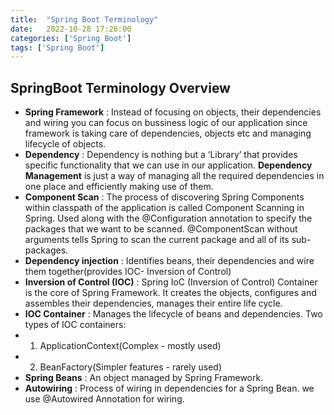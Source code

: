 ```yaml
---
title:  "Spring Boot Terminology"
date:   2022-10-28 17:26:00
categories: ['Spring Boot']
tags: ['Spring Boot']
---
```


## SpringBoot Terminology Overview
* **Spring Framework** : Instead of focusing on objects, their dependencies and wiring you can focus on bussiness logic of our application since framework is taking care of dependencies, objects etc and managing lifecycle of objects.
* **Dependency** :  Dependency is nothing but a ‘Library’ that provides specific functionality that we can use in our application. **Dependency Management** is just a way of managing all the required dependencies in one place and efficiently making use of them. 
* **Component Scan** : The process of discovering Spring Components within classpath of the application is called Component Scanning in Spring. Used along with the @Configuration annotation to specify the packages that we want to be scanned. @ComponentScan without arguments tells Spring to scan the current package and all of its sub-packages.
* **Dependency injection** : Identifies beans, their dependencies and wire them together(provides IOC- Inversion of Control)
* **Inversion of Control (IOC)** : Spring IoC (Inversion of Control) Container is the core of Spring Framework. It creates the objects, configures and assembles their dependencies, manages their entire life cycle.
* **IOC Container** : Manages the lifecycle of beans and dependencies. Two types of IOC containers: 
* 1) ApplicationContext(Complex - mostly used) 
* 2) BeanFactory(Simpler features - rarely used)
* **Spring Beans** : An object managed by Spring Framework.
* **Autowiring** : Process of wiring in dependencies for a Spring Bean. we use @Autowired Annotation for wiring.